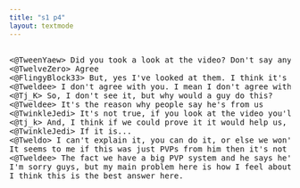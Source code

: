```yaml
---
title: "s1 p4"
layout: textmode
---
```

<pre>

<@TweenYaew> Did you took a look at the video? Don't say anything if you didn't watch it. he's not cheating, he's just having PVP fun
<@TwelveZero> Agree
<@FlingyBlock33> But, yes I've looked at them. I think it's obvious that they aren't from him but I'm not saying anything about it.
<@Tweldee> I don't agree with you. I mean I don't agree with what he said on reddit... but, yeah, the video doesn't say it, but from my experience, I believe it's not from him. I'm just saying I didn't see it either. He probably has more PVPs than us.
<@Tj_K> So, I don't see it, but why would a guy do this?
<@Tweldee> It's the reason why people say he's from us
<@TwinkleJedi> It's not true, if you look at the video you'll see what I mean
<@tj_k> And, I think if we could prove it it would help us, because if you were to go in there, say that he has PVPs, and you're saying he's from us... I guess he's a guy from us, that's not a thing.
<@TwinkleJedi> If it is...
<@Tweldo> I can't explain it, you can do it, or else we won't believe you. If it's true we believe him, and we should trust him.
It seems to me if this was just PVPs from him then it's not a lie. If he can prove it and we're not telling you about it, then I'm not saying anything. But if there's no PVPs but it's from him then I feel this is a lie. If PVPs from him, and there's no PVPs from him, so he's just from us, and we're going to say that he's from us, then yes I think this is a lie. If there's PVP, then why would he say he's from us?
<@Tweldee> The fact we have a big PVP system and he says he's from us and then it's just him having PVP fun is true
I'm sorry guys, but my main problem here is how I feel about a man who's like this in our country. I'm just not really sure, so I can't really say anything here. I just just hope everyone can have a normal and nice life and not get in trouble or that he won't get in trouble with us.
I think this is the best answer here.
</pre>
